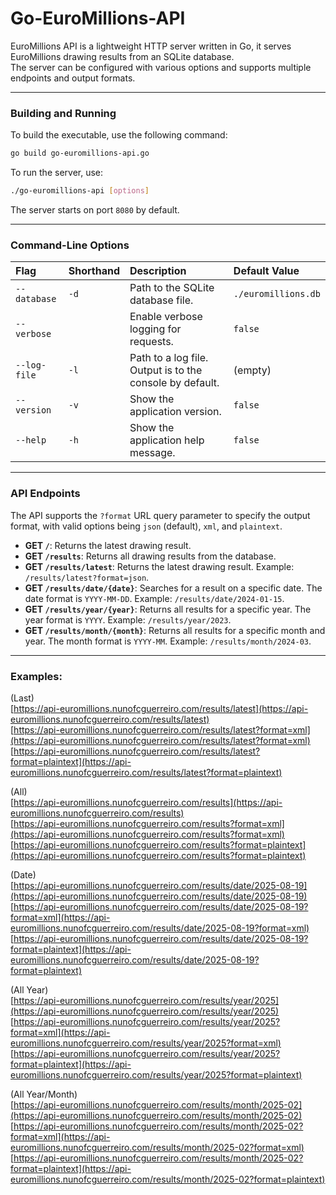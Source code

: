 # Go-EuroMillions-API

EuroMillions API is a lightweight HTTP server written in Go, it serves EuroMillions drawing results from an SQLite database.  
The server can be configured with various options and supports multiple endpoints and output formats. 

----

### Building and Running

To build the executable, use the following command:

```bash
go build go-euromillions-api.go
````

To run the server, use:

```bash
./go-euromillions-api [options]
```

The server starts on port `8080` by default.  

<hr> 

### Command-Line Options

| Flag | Shorthand | Description | Default Value |
| :--- | :--- | :--- | :--- |
| `--database` | `-d` | Path to the SQLite database file. | `./euromillions.db`|
| `--verbose` | | Enable verbose logging for requests. | `false`|
| `--log-file` | `-l` | Path to a log file. Output is to the console by default. | (empty)|
| `--version` | `-v` | Show the application version. | `false`|
| `--help` | `-h` | Show the application help message. | `false`|

<hr> 

### API Endpoints

The API supports the `?format` URL query parameter to specify the output format, with valid options being `json` (default), `xml`, and `plaintext`.

  * **GET `/`**: Returns the latest drawing result.
  * **GET `/results`**: Returns all drawing results from the database.
  * **GET `/results/latest`**: Returns the latest drawing result. Example: `/results/latest?format=json`.
  * **GET `/results/date/{date}`**: Searches for a result on a specific date. The date format is `YYYY-MM-DD`. Example: `/results/date/2024-01-15`.
  * **GET `/results/year/{year}`**: Returns all results for a specific year. The year format is `YYYY`. Example: `/results/year/2023`.
  * **GET `/results/month/{month}`**: Returns all results for a specific month and year. The month format is `YYYY-MM`. Example: `/results/month/2024-03`.

<hr> 


### Examples:

(Last)  
[https://api-euromillions.nunofcguerreiro.com/results/latest](https://api-euromillions.nunofcguerreiro.com/results/latest)  
[https://api-euromillions.nunofcguerreiro.com/results/latest?format=xml](https://api-euromillions.nunofcguerreiro.com/results/latest?format=xml)  
[https://api-euromillions.nunofcguerreiro.com/results/latest?format=plaintext](https://api-euromillions.nunofcguerreiro.com/results/latest?format=plaintext)  

(All)  
[https://api-euromillions.nunofcguerreiro.com/results](https://api-euromillions.nunofcguerreiro.com/results)  
[https://api-euromillions.nunofcguerreiro.com/results?format=xml](https://api-euromillions.nunofcguerreiro.com/results?format=xml)  
[https://api-euromillions.nunofcguerreiro.com/results?format=plaintext](https://api-euromillions.nunofcguerreiro.com/results?format=plaintext)  


(Date)  
[https://api-euromillions.nunofcguerreiro.com/results/date/2025-08-19](https://api-euromillions.nunofcguerreiro.com/results/date/2025-08-19)  
[https://api-euromillions.nunofcguerreiro.com/results/date/2025-08-19?format=xml](https://api-euromillions.nunofcguerreiro.com/results/date/2025-08-19?format=xml)  
[https://api-euromillions.nunofcguerreiro.com/results/date/2025-08-19?format=plaintext](https://api-euromillions.nunofcguerreiro.com/results/date/2025-08-19?format=plaintext)


(All Year)  
[https://api-euromillions.nunofcguerreiro.com/results/year/2025](https://api-euromillions.nunofcguerreiro.com/results/year/2025)  
[https://api-euromillions.nunofcguerreiro.com/results/year/2025?format=xml](https://api-euromillions.nunofcguerreiro.com/results/year/2025?format=xml)   
[https://api-euromillions.nunofcguerreiro.com/results/year/2025?format=plaintext](https://api-euromillions.nunofcguerreiro.com/results/year/2025?format=plaintext)


(All Year/Month)   
[https://api-euromillions.nunofcguerreiro.com/results/month/2025-02](https://api-euromillions.nunofcguerreiro.com/results/month/2025-02)  
[https://api-euromillions.nunofcguerreiro.com/results/month/2025-02?format=xml](https://api-euromillions.nunofcguerreiro.com/results/month/2025-02?format=xml)  
[https://api-euromillions.nunofcguerreiro.com/results/month/2025-02?format=plaintext](https://api-euromillions.nunofcguerreiro.com/results/month/2025-02?format=plaintext)  





